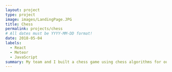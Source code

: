 ```yaml
---
layout: project
type: project
image: images/LandingPage.JPG
title: Chess
permalink: projects/chess
# All dates must be YYYY-MM-DD format!
date: 2018-05-04
labels:
  - React
  - Meteor
  - JavaScript
summary: My team and I built a chess game using chess algorithms for our EE205 final project.
---
```

